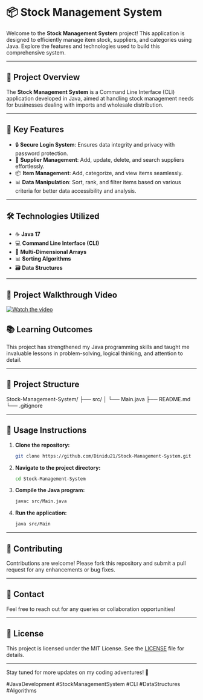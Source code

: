 # 📦 Stock Management System

Welcome to the **Stock Management System** project! This application is designed to efficiently manage item stock, suppliers, and categories using Java. Explore the features and technologies used to build this comprehensive system.

---

## 🚀 **Project Overview**

The **Stock Management System** is a Command Line Interface (CLI) application developed in Java, aimed at handling stock management needs for businesses dealing with imports and wholesale distribution. 

---

## 🎯 **Key Features**

- 🔒 **Secure Login System**: Ensures data integrity and privacy with password protection.
- 👥 **Supplier Management**: Add, update, delete, and search suppliers effortlessly.
- 📦 **Item Management**: Add, categorize, and view items seamlessly.
- 📊 **Data Manipulation**: Sort, rank, and filter items based on various criteria for better data accessibility and analysis.

---

## 🛠️ **Technologies Utilized**

- ☕ **Java 17**
- 💻 **Command Line Interface (CLI)**
- 📐 **Multi-Dimensional Arrays**
- 📊 **Sorting Algorithms**
- 🗃️ **Data Structures**

---
## 🎥 **Project Walkthrough Video**

[![Watch the video](https://img.youtube.com/vi/YOUR_VIDEO_ID/maxresdefault.jpg)](https://youtu.be/tUPc-z3246c)
## 📚 **Learning Outcomes**

This project has strengthened my Java programming skills and taught me invaluable lessons in problem-solving, logical thinking, and attention to detail.

---

## 📂 **Project Structure**
Stock-Management-System/
├── src/
│ └── Main.java
├── README.md
└── .gitignore



---

## 📜 **Usage Instructions**

1. **Clone the repository:**
    ```bash
    git clone https://github.com/Dinidu21/Stock-Management-System.git
    ```
2. **Navigate to the project directory:**
    ```bash
    cd Stock-Management-System
    ```
3. **Compile the Java program:**
    ```bash
    javac src/Main.java
    ```
4. **Run the application:**
    ```bash
    java src/Main
    ```

---

## 🌟 **Contributing**

Contributions are welcome! Please fork this repository and submit a pull request for any enhancements or bug fixes.

---

## 🔗 **Contact**

Feel free to reach out for any queries or collaboration opportunities!

---

## 📜 **License**

This project is licensed under the MIT License. See the [LICENSE](LICENSE) file for details.

---

Stay tuned for more updates on my coding adventures! 🚀

#JavaDevelopment #StockManagementSystem #CLI #DataStructures #Algorithms



